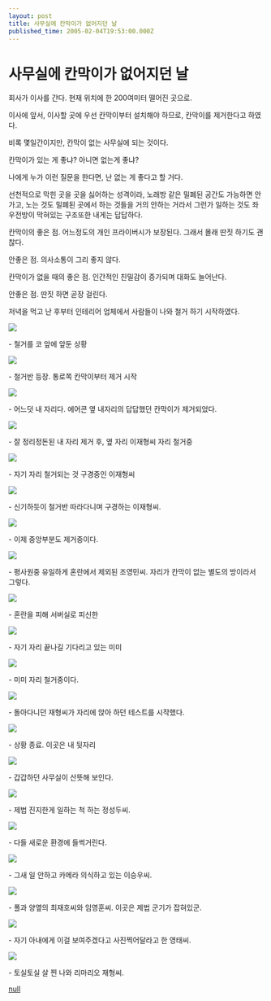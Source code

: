 ```yaml
---
layout: post
title: 사무실에 칸막이가 없어지던 날
published_time: 2005-02-04T19:53:00.000Z
---
```


# 사무실에 칸막이가 없어지던 날


회사가 이사를 간다. 현재 위치에 한 200여미터 떨어진 곳으로.

이사에 앞서, 이사할 곳에 우선 칸막이부터 설치해야 하므로, 칸막이를 제거한다고 하였다.

비록 몇일간이지만, 칸막이 없는 사무실에 되는 것이다.

칸막이가 있는 게 좋냐? 아니면 없는게 좋냐?

나에게 누가 이런 질문을 한다면, 난 없는 게 좋다고 할 거다.

선천적으로 막힌 곳을 곳을 싫어하는 성격이라, 노래방 같은 밀폐된 공간도 가능하면 안 가고, 노는 것도 밀폐된 곳에서 하는 것들을 거의 안하는 거라서 그런가 일하는 것도 좌우전방이 막혀있는 구조또한 내게는 답답하다.

칸막이의 좋은 점. 어느정도의 개인 프라이버시가 보장된다. 그래서 몰래 딴짓 하기도 괜찮다.

안좋은 점. 의사소통이 그리 좋지 않다.

칸막이가 없을 때의 좋은 점. 인간적인 친밀감이 증가되며 대화도 늘어난다.

안좋은 점. 딴짓 하면 곧장 걸린다.

저녁을 먹고 난 후부터 인테리어 업체에서 사람들이 나와 철거 하기 시작하였다.

![](../pds/200902/04/80/a0109780_498978dbac418.jpg)

\- 철거를 코 앞에 앞둔 상황

![](../pds/200902/04/80/a0109780_498978dbcfaeb.jpg)

\- 철거반 등장. 통로쪽 칸막이부터 제거 시작

![](../pds/200902/04/80/a0109780_498978dbe0944.jpg)

\- 어느덧 내 자리다. 에어콘 옆 내자리의 답답했던 칸막이가 제거되었다.

![](../pds/200902/04/80/a0109780_498978dbee8b6.jpg)

\- 잘 정리정돈된 내 자리 제거 후, 옆 자리 이재형씨 자리 철거중

![](../pds/200902/04/80/a0109780_498978dc07957.jpg)

\- 자기 자리 철거되는 것 구경중인 이재형씨

![](../pds/200902/04/80/a0109780_498978dc1bb5a.jpg)

\- 신기하듯이 철거반 따라다니며 구경하는 이재형씨.

![](../pds/200902/04/80/a0109780_498978dc330b1.jpg)

\- 이제 중앙부분도 제거중이다.

![](../pds/200902/04/80/a0109780_498978dc41ba9.jpg)

\- 평사원중 유일하게 혼란에서 제외된 조영민씨. 자리가 칸막이 없는 별도의 방이라서 그렇다.

![](../pds/200902/04/80/a0109780_498978dc52a15.jpg)

\- 혼란을 피해 서버실로 피신한

![](../pds/200902/04/80/a0109780_498978dc60528.jpg)

\- 자기 자리 끝나길 기다리고 있는 미미

![](../pds/200902/04/80/a0109780_498978dc6f040.jpg)

\- 미미 자리 철거중이다.

![](../pds/200902/04/80/a0109780_498978dc8bd82.jpg)

\- 돌아다니던 재형씨가 자리에 앉아 하던 테스트를 시작했다.

![](../pds/200902/04/80/a0109780_498978dca76b6.jpg)

\- 상황 종료. 이곳은 내 뒷자리

![](../pds/200902/04/80/a0109780_498978dcbb745.jpg)

\- 갑갑하던 사무실이 산뜻해 보인다.

![](../pds/200902/04/80/a0109780_498978dcd1807.jpg)

\- 제법 진지한게 일하는 척 하는 정성두씨.

![](../pds/200902/04/80/a0109780_498978dd19e1c.jpg)

\- 다들 새로운 환경에 들썩거린다.

![](../pds/200902/04/80/a0109780_498978dd2c109.jpg)

\- 그새 일 안하고 카메라 의식하고 있는 이승우씨.

![](../pds/200902/04/80/a0109780_498978dd3d6ee.jpg)

\- 폴과 양옆의 최재호씨와 임영훈씨. 이곳은 제법 군기가 잡혀있군.

![](../pds/200902/04/80/a0109780_498978dd4a1c1.jpg)

\- 자기 아내에게 이걸 보여주겠다고 사진찍어달라고 한 영태씨.

![](../pds/200902/04/80/a0109780_498978dd5c4a5.jpg)

\- 토실토실 살 찐 나와 리마리오 재형씨.

[null](../6166824.html#6166824_1)


